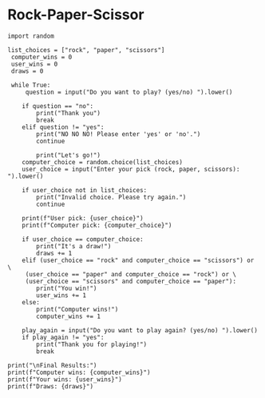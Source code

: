 # Rock-Paper-Scissor

    import random

    list_choices = ["rock", "paper", "scissors"]
     computer_wins = 0
     user_wins = 0
     draws = 0

     while True:
         question = input("Do you want to play? (yes/no) ").lower()

        if question == "no":
            print("Thank you")
            break
        elif question != "yes":
            print("NO NO NO! Please enter 'yes' or 'no'.")
            continue

            print("Let's go!")
        computer_choice = random.choice(list_choices)
        user_choice = input("Enter your pick (rock, paper, scissors): ").lower()

        if user_choice not in list_choices:
            print("Invalid choice. Please try again.")
            continue

        print(f"User pick: {user_choice}")
        print(f"Computer pick: {computer_choice}")

        if user_choice == computer_choice:
            print("It's a draw!")
            draws += 1
        elif (user_choice == "rock" and computer_choice == "scissors") or \
         (user_choice == "paper" and computer_choice == "rock") or \
         (user_choice == "scissors" and computer_choice == "paper"):
            print("You win!")
            user_wins += 1
        else:
            print("Computer wins!")
            computer_wins += 1

        play_again = input("Do you want to play again? (yes/no) ").lower()
        if play_again != "yes":
            print("Thank you for playing!")
            break

    print("\nFinal Results:")
    print(f"Computer wins: {computer_wins}")
    print(f"Your wins: {user_wins}")
    print(f"Draws: {draws}")
